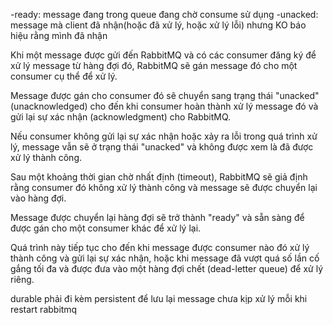 
-ready: message đang trong queue đang chờ consume sử dụng
-unacked: message mà client đã nhận(hoặc đã xử lý, hoặc xử lý lỗi) nhưng KO báo hiệu rằng mình đã nhận


Khi một message được gửi đến RabbitMQ và có các consumer đăng ký để xử lý message từ hàng đợi đó, RabbitMQ sẽ gán message đó cho một consumer cụ thể để xử lý.

Message được gán cho consumer đó sẽ chuyển sang trạng thái "unacked" (unacknowledged) cho đến khi consumer hoàn thành xử lý message đó và gửi lại sự xác nhận (acknowledgment) cho RabbitMQ.

Nếu consumer không gửi lại sự xác nhận hoặc xảy ra lỗi trong quá trình xử lý, message vẫn sẽ ở trạng thái "unacked" và không được xem là đã được xử lý thành công.

Sau một khoảng thời gian chờ nhất định (timeout), RabbitMQ sẽ giả định rằng consumer đó không xử lý thành công và message sẽ được chuyển lại vào hàng đợi.

Message được chuyển lại hàng đợi sẽ trở thành "ready" và sẵn sàng để được gán cho một consumer khác để xử lý lại.

Quá trình này tiếp tục cho đến khi message được consumer nào đó xử lý thành công và gửi lại sự xác nhận, hoặc khi message đã vượt quá số lần cố gắng tối đa và được đưa vào một hàng đợi chết (dead-letter queue) để xử lý riêng.


durable phải đi kèm persistent để lưu lại message chưa kịp xử lý mỗi khi restart rabbitmq